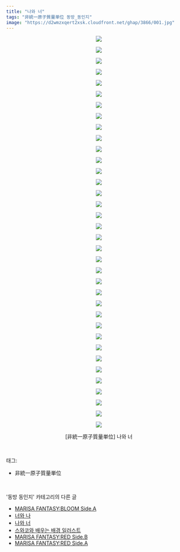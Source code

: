 ```yaml
---
title: "나와 너"
tags: "非統一原子質量単位 동방_동인지"
image: "https://d2wmzxqert2xsk.cloudfront.net/ghap/3866/001.jpg"
---
```

<div class="article">
<p style="text-align: center; clear: none; float: none;"><img src="{{ site.imgserver11 }}/ghap/3866/001.jpg"/></p>
<p style="text-align: center; clear: none; float: none;"><img src="{{ site.imgserver11 }}/ghap/3866/002.jpg"/></p>
<p style="text-align: center; clear: none; float: none;"><img src="{{ site.imgserver11 }}/ghap/3866/003.jpg"/></p>
<p style="text-align: center; clear: none; float: none;"><img src="{{ site.imgserver11 }}/ghap/3866/004.jpg"/></p>
<p style="text-align: center; clear: none; float: none;"><img src="{{ site.imgserver11 }}/ghap/3866/005.jpg"/></p>
<p style="text-align: center; clear: none; float: none;"><img src="{{ site.imgserver11 }}/ghap/3866/006.jpg"/></p>
<p style="text-align: center; clear: none; float: none;"><img src="{{ site.imgserver11 }}/ghap/3866/007.jpg"/></p>
<p style="text-align: center; clear: none; float: none;"><img src="{{ site.imgserver11 }}/ghap/3866/008.jpg"/></p>
<p style="text-align: center; clear: none; float: none;"><img src="{{ site.imgserver11 }}/ghap/3866/009.jpg"/></p>
<p style="text-align: center; clear: none; float: none;"><img src="{{ site.imgserver11 }}/ghap/3866/010.jpg"/></p>
<p style="text-align: center; clear: none; float: none;"><img src="{{ site.imgserver11 }}/ghap/3866/011.jpg"/></p>
<p style="text-align: center; clear: none; float: none;"><img src="{{ site.imgserver11 }}/ghap/3866/012.jpg"/></p>
<p style="text-align: center; clear: none; float: none;"><img src="{{ site.imgserver11 }}/ghap/3866/013.jpg"/></p>
<p style="text-align: center; clear: none; float: none;"><img src="{{ site.imgserver11 }}/ghap/3866/014.jpg"/></p>
<p style="text-align: center; clear: none; float: none;"><img src="{{ site.imgserver11 }}/ghap/3866/015.jpg"/></p>
<p style="text-align: center; clear: none; float: none;"><img src="{{ site.imgserver11 }}/ghap/3866/016.jpg"/></p>
<p style="text-align: center; clear: none; float: none;"><img src="{{ site.imgserver11 }}/ghap/3866/017.jpg"/></p>
<p style="text-align: center; clear: none; float: none;"><img src="{{ site.imgserver11 }}/ghap/3866/018.jpg"/></p>
<p style="text-align: center; clear: none; float: none;"><img src="{{ site.imgserver11 }}/ghap/3866/019.jpg"/></p>
<p style="text-align: center; clear: none; float: none;"><img src="{{ site.imgserver11 }}/ghap/3866/020.jpg"/></p>
<p style="text-align: center; clear: none; float: none;"><img src="{{ site.imgserver11 }}/ghap/3866/021.jpg"/></p>
<p style="text-align: center; clear: none; float: none;"><img src="{{ site.imgserver11 }}/ghap/3866/022.jpg"/></p>
<p style="text-align: center; clear: none; float: none;"><img src="{{ site.imgserver11 }}/ghap/3866/023.jpg"/></p>
<p style="text-align: center; clear: none; float: none;"><img src="{{ site.imgserver11 }}/ghap/3866/024.jpg"/></p>
<p style="text-align: center; clear: none; float: none;"><img src="{{ site.imgserver11 }}/ghap/3866/025.jpg"/></p>
<p style="text-align: center; clear: none; float: none;"><img src="{{ site.imgserver11 }}/ghap/3866/026.jpg"/></p>
<p style="text-align: center; clear: none; float: none;"><img src="{{ site.imgserver11 }}/ghap/3866/027.jpg"/></p>
<p style="text-align: center; clear: none; float: none;"><img src="{{ site.imgserver11 }}/ghap/3866/028.jpg"/></p>
<p style="text-align: center; clear: none; float: none;"><img src="{{ site.imgserver11 }}/ghap/3866/029.jpg"/></p>
<p style="text-align: center; clear: none; float: none;"><img src="{{ site.imgserver11 }}/ghap/3866/030.jpg"/></p>
<p style="text-align: center; clear: none; float: none;"><img src="{{ site.imgserver11 }}/ghap/3866/031.jpg"/></p>
<p style="text-align: center; clear: none; float: none;"><img src="{{ site.imgserver11 }}/ghap/3866/032.jpg"/></p>
<p style="text-align: center; clear: none; float: none;"><img src="{{ site.imgserver11 }}/ghap/3866/033.jpg"/></p>
<p style="text-align: center; clear: none; float: none;"><img src="{{ site.imgserver11 }}/ghap/3866/034.jpg"/></p>
<p style="text-align: center; clear: none; float: none;"><img src="{{ site.imgserver11 }}/ghap/3866/035.jpg"/></p>
<p style="text-align: center; clear: none; float: none;"><img src="{{ site.imgserver11 }}/ghap/3866/036.jpg"/></p>
<p style="text-align: center; clear: none; float: none;">[非統一原子質量単位] 나와 너</p>
</div><br/>
<div class="tagTrail">
<p>태그: </p>
<ul>
<li>非統一原子質量単位</li>
</ul>
</div><br/>
<div class="another">
<p>'동방 동인지' 카테고리의 다른 글</p>
<ul>
<li><a href="/ghap_3868">MARISA FANTASY:BLOOM Side.A</a></li>
<li><a href="/ghap_3867">너와 나</a></li>
<li><a href="/ghap_3866">나와 너</a></li>
<li><a href="/ghap_3865">스와코와 배우는 배경 일러스트</a></li>
<li><a href="/ghap_3864">MARISA FANTASY:RED Side.B</a></li>
<li><a href="/ghap_3863">MARISA FANTASY:RED Side.A</a></li>
</ul>
</div><br/>
<div class="cb_module cb_fluid">
<div class="cb_wrt cb_profile">
</div><!-- commentList close -->
</div><br/>
